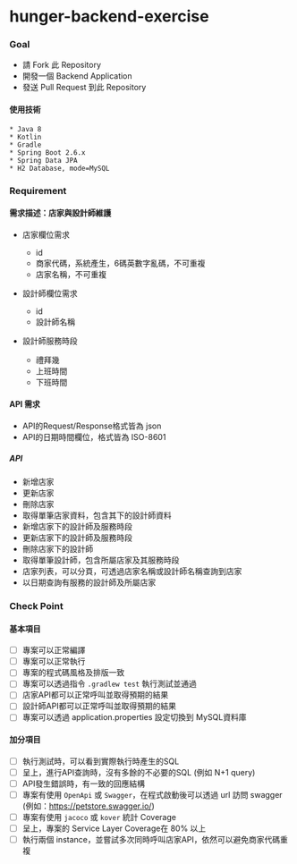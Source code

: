 # hunger-backend-exercise


### Goal 

* 請 Fork 此 Repository
* 開發一個 Backend Application
* 發送 Pull Request 到此 Repository

#### 使用技術
    * Java 8
    * Kotlin
    * Gradle  
    * Spring Boot 2.6.x
    * Spring Data JPA
    * H2 Database, mode=MySQL

### Requirement

#### 需求描述：店家與設計師維護
    
* 店家欄位需求
  * id
  * 商家代碼，系統產生，6碼英數字亂碼，不可重複  
  * 店家名稱，不可重複

* 設計師欄位需求
  * id
  * 設計師名稱

* 設計師服務時段
  * 禮拜幾
  * 上班時間
  * 下班時間


#### API 需求

* API的Request/Response格式皆為 json
* API的日期時間欄位，格式皆為 ISO-8601

##### API
* 新增店家
* 更新店家
* 刪除店家
* 取得單筆店家資料，包含其下的設計師資料
* 新增店家下的設計師及服務時段
* 更新店家下的設計師及服務時段
* 刪除店家下的設計師
* 取得單筆設計師，包含所屬店家及其服務時段  
* 店家列表，可以分頁，可透過店家名稱或設計師名稱查詢到店家
* 以日期查詢有服務的設計師及所屬店家


### Check Point

#### 基本項目
- [ ] 專案可以正常編譯 
- [ ] 專案可以正常執行 
- [ ] 專案的程式碼風格及排版一致 
- [ ] 專案可以透過指令 `.gradlew test` 執行測試並通過 
- [ ] 店家API都可以正常呼叫並取得預期的結果
- [ ] 設計師API都可以正常呼叫並取得預期的結果
- [ ] 專案可以透過 application.properties 設定切換到 MySQL資料庫

#### 加分項目
- [ ] 執行測試時，可以看到實際執行時產生的SQL
- [ ] 呈上，進行API查詢時，沒有多餘的不必要的SQL (例如 N+1 query)
- [ ] API發生錯誤時，有一致的回應結構
- [ ] 專案有使用 `OpenApi` 或 `Swagger`，在程式啟動後可以透過 url 訪問 swagger (例如：https://petstore.swagger.io/)  
- [ ] 專案有使用 `jacoco` 或 `kover` 統計 Coverage
- [ ] 呈上，專案的 Service Layer Coverage在 80% 以上
- [ ] 執行兩個 instance，並嘗試多次同時呼叫店家API，依然可以避免商家代碼重複
